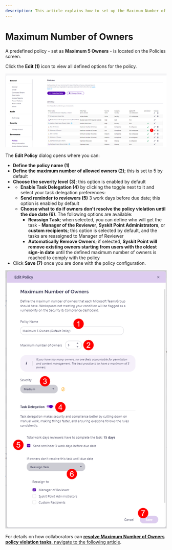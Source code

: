 ```yaml
---
description: This article explains how to set up the Maximum Number of Owners policy in Syskit Point.
---
```


# Maximum Number of Owners

A predefined policy - set as **Maximum 5 Owners** - is located on the Policies screen. 

Click the **Edit (1)** icon to view all defined options for the policy. 

![Maximum Number of Owners - Edit Policy](../../.gitbook/assets/set_up_automated_workflows-max_owners_edit.png)

The **Edit Policy** dialog opens where you can:
* **Define the policy name (1)**
* **Define the maximum number of allowed owners (2)**; this is set to 5 by default
* **Choose the severity level (3)**; this option is enabled by default
* * **Enable Task Delegation (4)** by clicking the toggle next to it and select your task delegation preferences:
  * **Send reminder to reviewers (5)** 3 work days before due date; this option is enabled by default
  * **Choose what to do if owners don't resolve the policy violation until the due date (6)**. The following options are available:
    * **Reassign Task**; when selected, you can define who will get the task - **Manager of the Reviewer**, **Syskit Point Administrators**, or **custom recipients**; this option is selected by default, and the tasks are reassigned to Manager of Reviewer
    * **Automatically Remove Owners**; if selected, **Syskit Point will remove existing owners starting from users with the oldest sign-in date** until the defined maximum number of owners is reached to comply with the policy
* Click **Save (7)** once you are done with the policy configuration.  

![Edit Policy Dialog](../../.gitbook/assets/set-up-automated-workflows-max-owners-dialog.png)


For details on how collaborators can [**resolve Maximum Number of Owners policy violation tasks**, navigate to the following article](../../point-collaborators/resolve-governance-tasks/maximum-number-of-owners.md).